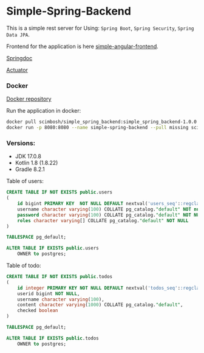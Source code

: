 # Simple-Spring-Backend
This is a simple rest server for 
Using: `Spring Boot`, `Spring Security`, `Spring Data JPA`.

Frontend for the application is here [simple-angular-frontend](https://github.com/scimbosh/simple-angular-frontend).

[Springdoc](http://localhost:8080/swagger-ui/index.html)

[Actuator](http://localhost:8080/actuator)

### Docker
[Docker repository](https://hub.docker.com/repository/docker/scimbosh/simple_spring_backend/general)

Run the application in docker: 

```bash
docker pull scimbosh/simple_spring_backend:simple_spring_backend-1.0.0
docker run -p 8080:8080 --name simple-spring-backend --pull missing scimbosh/simple_spring_backend:simple_spring_backend-1.0.0
```

### Versions:
- JDK 17.0.8
- Kotlin 1.8 (1.8.22)
- Gradle 8.2.1


Table of users:
```sql
CREATE TABLE IF NOT EXISTS public.users
(
    id bigint PRIMARY KEY  NOT NULL DEFAULT nextval('users_seq'::regclass),
    username character varying(100) COLLATE pg_catalog."default" NOT null UNIQUE,
    password character varying(100) COLLATE pg_catalog."default" NOT NULL,
	roles character varying[] COLLATE pg_catalog."default" NOT NULL
)

TABLESPACE pg_default;

ALTER TABLE IF EXISTS public.users
    OWNER to postgres;
```

Table of todo:
```sql
CREATE TABLE IF NOT EXISTS public.todos
(
    id integer PRIMARY KEY NOT NULL DEFAULT nextval('todos_seq'::regclass),
	userid bigint NOT NULL,
    username character varying(100),
    content character varying(1000) COLLATE pg_catalog."default",
    checked boolean
)

TABLESPACE pg_default;

ALTER TABLE IF EXISTS public.todos
    OWNER to postgres;
```